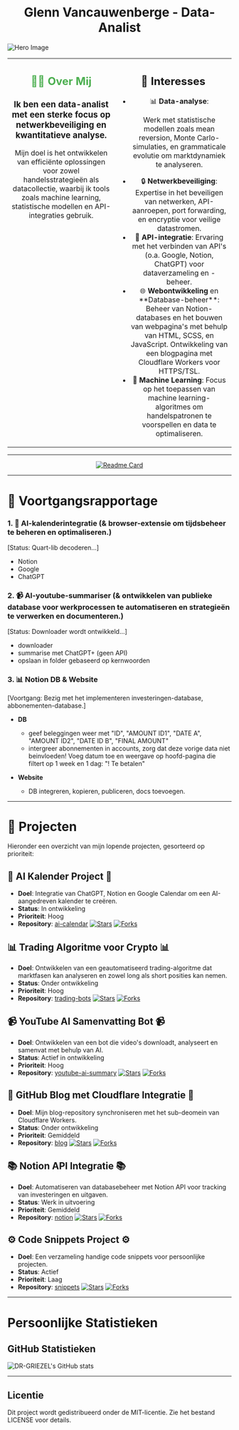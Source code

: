 <h1 align="center">Glenn Vancauwenberge - <strong>Data-Analist</strong></h1>

![Hero Image](https://img.freepik.com/free-vector/vector-abstract-colorful-big-data-visualization-futuristic-infographics-aesthetic-design-visual-information-complexity-intricate-data-threads-graphic-social-network-business-analytics_1217-2428.jpg?t=st=1728511444~exp=1728515044~hmac=5da0995a985e0e1194aba1c35b1562a00066ead445c8edbc580c4b97c66ee553&w=900)

<table>
  <tr>
    <td align="center" style="vertical-align: top;">
      <h2 style="color: #4CAF50;" align="center">🧑‍💻 Over Mij</h2>
      <h3>Ik ben een <strong>data-analist</strong> met een sterke focus op netwerkbeveiliging en kwantitatieve analyse.</h3> 
      <p>Mijn doel is het ontwikkelen van efficiënte oplossingen voor zowel handelsstrategieën als datacollectie, waarbij ik tools zoals machine learning, statistische modellen en API-integraties gebruik.</p>
    </td>
    <td align="center" style="vertical-align: top;">
      <h2>🚀 Interesses</h2>
      <ul>
        <li>📊 <strong>Data-analyse</strong>: 
          <p>Werk met statistische modellen zoals mean reversion, Monte Carlo-simulaties, en grammaticale evolutie om marktdynamiek te analyseren.</p>
        </li>
        <li>🔒 <strong>Netwerkbeveiliging</strong>: Expertise in het beveiligen van netwerken, API-aanroepen, port forwarding, en encryptie voor veilige datastromen.</li>
        <li>🔗 <strong>API-integratie</strong>: Ervaring met het verbinden van API's (o.a. Google, Notion, ChatGPT) voor dataverzameling en -beheer.</li>
        <li>🌐 <strong>Webontwikkeling</strong> en **Database-beheer**: Beheer van Notion-databases en het bouwen van webpagina's met behulp van HTML, SCSS, en JavaScript. Ontwikkeling van een blogpagina met Cloudflare Workers voor HTTPS/TSL.</li>
        <li>🤖 <strong>Machine Learning</strong>: Focus op het toepassen van machine learning-algoritmes om handelspatronen te voorspellen en data te optimaliseren.</li>
      </ul>
    </td>
  </tr>
</table>

---

<div align="center">
  <a href="https://github.com/DR-GRIEZEL/DR-GRIEZEL">
    <img src="https://github-readme-stats.vercel.app/api/pin/?username=DR-GRIEZEL&repo=DR-GRIEZEL" alt="Readme Card"/>
  </a>
</div>

---

# 📎 Voortgangsrapportage

### 1. 📅 **AI-kalenderintegratie** (& browser-extensie om tijdsbeheer te beheren en optimaliseren.)
[Status: Quart-lib decoderen...]
  
  - Notion
  - Google
  - ChatGPT

### 2. 📹 **AI-youtube-summariser** (& ontwikkelen van publieke database voor werkprocessen te automatiseren en strategieën te verwerken en documenteren.)
[Status: Downloader wordt ontwikkeld...]
  
  - downloader
  - summarise met ChatGPT+ (geen API)
  - opslaan in folder gebaseerd op kernwoorden

### 3. 📊 **Notion DB & Website**
[Voortgang: Bezig met het implementeren investeringen-database, abbonementen-database.]

- **DB**
  - geef beleggingen weer met "ID", "AMOUNT ID1", "DATE A", "AMOUNT ID2", "DATE ID B", "FINAL AMOUNT"
  - intergreer abonnementen in accounts, zorg dat deze vorige data niet beinvloeden! Voeg datum toe en weergave op hoofd-pagina die filtert op 1 week en 1 dag: "! Te betalen"
 
- **Website**
  - DB integreren, kopieren, publiceren, docs toevoegen.

---

# 🎯 Projecten

Hieronder een overzicht van mijn lopende projecten, gesorteerd op prioriteit:

## 📅 AI Kalender Project 📅

- **Doel**: Integratie van ChatGPT, Notion en Google Calendar om een AI-aangedreven kalender te creëren.  
- **Status**: In ontwikkeling  
- **Prioriteit**: Hoog  
- **Repository**: [ai-calendar](https://github.com/dr-griezel/ai-calendar)
[![Stars](https://img.shields.io/github/stars/dr-griezel/ai-calendar.svg?style=social&label=Star)](https://github.com/dr-griezel/ai-calendar)
[![Forks](https://img.shields.io/github/forks/dr-griezel/ai-calendar?style=social)](https://github.com/dr-griezel/ai-calendar/network/members)

## 📊 Trading Algoritme voor Crypto 📊
- **Doel**: Ontwikkelen van een geautomatiseerd trading-algoritme dat marktfasen kan analyseren en zowel long als short posities kan nemen.  
- **Status**: Onder ontwikkeling  
- **Prioriteit**: Hoog  
- **Repository**: [trading-bots](https://github.com/dr-griezel/trading-bots)
[![Stars](https://img.shields.io/github/stars/dr-griezel/trading-bots.svg?style=social&label=Star)](https://github.com/dr-griezel/trading-bots)
[![Forks](https://img.shields.io/github/forks/dr-griezel/trading-bots?style=social)](https://github.com/dr-griezel/trading-bots/network/members)

## 📹 YouTube AI Samenvatting Bot 📹
- **Doel**: Ontwikkelen van een bot die video's downloadt, analyseert en samenvat met behulp van AI.  
- **Status**: Actief in ontwikkeling  
- **Prioriteit**: Hoog  
- **Repository**: [youtube-ai-summary](https://github.com/dr-griezel/youtube-ai-summary)
[![Stars](https://img.shields.io/github/stars/dr-griezel/youtube-ai-summary.svg?style=social&label=Star)](https://github.com/dr-griezel/youtube-ai-summary)
[![Forks](https://img.shields.io/github/forks/dr-griezel/youtube-ai-summary?style=social)](https://github.com/dr-griezel/youtube-ai-summary/network/members)


## 📝 GitHub Blog met Cloudflare Integratie 📝
- **Doel**: Mijn blog-repository synchroniseren met het sub-deomein van Cloudflare Workers.  
- **Status**: Onder ontwikkeling  
- **Prioriteit**: Gemiddeld  
- **Repository**: [blog](https://github.com/dr-griezel/blog)
[![Stars](https://img.shields.io/github/stars/dr-griezel/blog.svg?style=social&label=Star)](https://github.com/dr-griezel/blog)
[![Forks](https://img.shields.io/github/forks/dr-griezel/blog?style=social)](https://github.com/dr-griezel/blog/network/members)


## 📚 Notion API Integratie 📚
- **Doel**: Automatiseren van databasebeheer met Notion API voor tracking van investeringen en uitgaven.  
- **Status**: Werk in uitvoering  
- **Prioriteit**: Gemiddeld  
- **Repository**: [notion](https://github.com/dr-griezel/notion-api)
[![Stars](https://img.shields.io/github/stars/dr-griezel/notion-api.svg?style=social&label=Star)](https://github.com/dr-griezel/notion-api)
[![Forks](https://img.shields.io/github/forks/dr-griezel/notion-api?style=social)](https://github.com/dr-griezel/notion-api/network/members)

## ⚙️ Code Snippets Project ⚙️
- **Doel**: Een verzameling handige code snippets voor persoonlijke projecten.  
- **Status**: Actief  
- **Prioriteit**: Laag  
- **Repository**: [snippets](https://github.com/dr-griezel/code-snippets)
[![Stars](https://img.shields.io/github/stars/dr-griezel/code-snippets.svg?style=social&label=Star)](https://github.com/dr-griezel/code-snippets)
[![Forks](https://img.shields.io/github/forks/dr-griezel/code-snippets?style=social)](https://github.com/dr-griezel/code-snippets/network/members)

---

# Persoonlijke Statistieken

## GitHub Statistieken
![DR-GRIEZEL's GitHub stats](https://github-readme-stats.vercel.app/api?username=DR-GRIEZEL&show_icons=true&theme=gruvbox)

---
## Licentie
Dit project wordt gedistribueerd onder de MIT-licentie. Zie het bestand LICENSE voor details.
